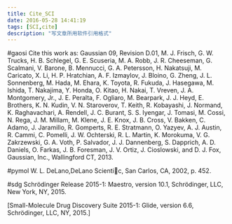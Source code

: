 ```yaml
---
title: Cite_SCI
date: 2016-05-28 14:41:19
tags: [SCI,cite]
description: "写文章所用软件引用格式"
---
```

#gaosi
 Cite this work as:
 Gaussian 09, Revision D.01,
 M. J. Frisch, G. W. Trucks, H. B. Schlegel, G. E. Scuseria, 
 M. A. Robb, J. R. Cheeseman, G. Scalmani, V. Barone, B. Mennucci, 
 G. A. Petersson, H. Nakatsuji, M. Caricato, X. Li, H. P. Hratchian, 
 A. F. Izmaylov, J. Bloino, G. Zheng, J. L. Sonnenberg, M. Hada, 
 M. Ehara, K. Toyota, R. Fukuda, J. Hasegawa, M. Ishida, T. Nakajima, 
 Y. Honda, O. Kitao, H. Nakai, T. Vreven, J. A. Montgomery, Jr., 
 J. E. Peralta, F. Ogliaro, M. Bearpark, J. J. Heyd, E. Brothers, 
 K. N. Kudin, V. N. Staroverov, T. Keith, R. Kobayashi, J. Normand, 
 K. Raghavachari, A. Rendell, J. C. Burant, S. S. Iyengar, J. Tomasi, 
 M. Cossi, N. Rega, J. M. Millam, M. Klene, J. E. Knox, J. B. Cross, 
 V. Bakken, C. Adamo, J. Jaramillo, R. Gomperts, R. E. Stratmann, 
 O. Yazyev, A. J. Austin, R. Cammi, C. Pomelli, J. W. Ochterski, 
 R. L. Martin, K. Morokuma, V. G. Zakrzewski, G. A. Voth, 
 P. Salvador, J. J. Dannenberg, S. Dapprich, A. D. Daniels, 
 O. Farkas, J. B. Foresman, J. V. Ortiz, J. Cioslowski, 
 and D. J. Fox, Gaussian, Inc., Wallingford CT, 2013.

#pymol
W. L. DeLano,DeLano Scientic, San Carlos, CA, 2002, p. 452.

#sdg
Schrödinger Release 2015-1: Maestro, version 10.1, Schrödinger, LLC, New York, NY, 2015.

[Small-Molecule Drug Discovery Suite 2015-1: Glide, version 6.6, Schrödinger, LLC,  NY, 2015.]

